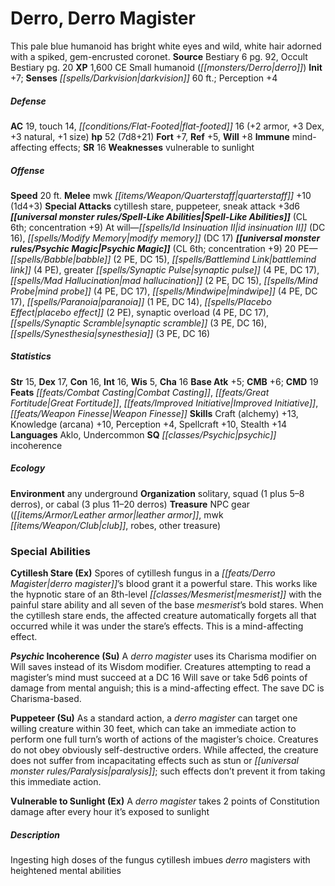 ﻿---
cssclass: [monsters]
title1: Derro, Derro Magister
desc_short: This pale blue humanoid has bright white eyes and wild, white hair adorned
  with a spiked, gem-encrusted coronet.
title2: Derro Magister
CR: 5
sources:
- name: Bestiary 6
  page: 92
  link: http://paizo.com/products/btpy9oge?Pathfinder-Roleplaying-Game-Bestiary-6-Hardcover
- name: Occult Bestiary
  page: 20
  link: http://paizo.com/products/btpy9g21?Pathfinder-Campaign-Setting-Occult-Bestiary
XP: 1600
alignment: CE
size: Small
type: humanoid
subtypes:
- derro
initiative:
  bonus: 7
senses:
  darkvision: 60
AC:
  AC: 19
  touch: 14
  flat_footed: 16
  components:
    armor: 2
    dex: 3
    natural: 3
    size: 1
HP:
  HP: 52
  long: 7d8+21
saves:
  fort: 7
  ref: 5
  will: 8
immunities:
- mind-affecting effects
SR: 16
weaknesses:
- vulnerable to sunlight
speeds:
  base: 20
attacks:
  melee:
  - - text: mwk quarterstaff +10 (1d4+3)
      entries:
      - - damage: 1d4+3
      attack: mwk quarterstaff
      bonus:
      - 10
  special:
  - cytillesh stare
  - puppeteer
  - sneak attack +3d6
spell_like_abilities:
  entries:
  - name: id insinuation II
    source: default
    freq: At will
    DC: 16
  - name: modify memory
    source: default
    freq: At will
    DC: 17
  sources:
  - name: default
    CL: 6
    concentration: 9
psychic_magic:
  entries:
  - name: babble
    PE: 2
    DC: 15
  - name: battlemind link
    PE: 4
  - name: greater synaptic pulse
    PE: 4
    DC: 17
  - name: mad hallucination
    PE: 2
    DC: 15
  - name: mind probe
    PE: 4
    DC: 17
  - name: mindwipe
    PE: 4
    DC: 17
  - name: paranoia
    PE: 1
    DC: 14
  - name: placebo effect
    PE: 2
  - name: synaptic overload
    PE: 4
    DC: 17
  - name: synaptic scramble
    PE: 3
    DC: 16
  - name: synesthesia
    PE: 3
    DC: 16
  sources:
  - name: default
    CL: 6
    concentration: 9
  PE: 20
ability_scores:
  STR: 15
  DEX: 17
  CON: 16
  INT: 16
  WIS: 5
  CHA: 16
BAB: 5
CMB: 6
CMD: 19
feats:
- name: Combat Casting
- name: Great Fortitude
- name: Improved Initiative
- name: Weapon Finesse
skills:
  Craft (alchemy): 13
  Knowledge (arcana): 10
  Perception: 4
  Spellcraft: 10
  Stealth: 14
languages:
- Aklo
- Undercommon
special_qualities:
- psychic incoherence
ecology:
  environment: any underground
  organization: solitary, squad (1 plus 5-8 derros), or cabal (3 plus 11-20 derros)
  treasure_type: NPC Gear
  treasure:
  - leather armor
  - mwk club
  - robes
  - other treasure
special_abilities:
  Cytillesh Stare (Ex): Spores of cytillesh fungus in a derro magister's blood grant
    it a powerful stare. This works like the hypnotic stare of an 8th-level mesmerist
    with the painful stare ability and all seven of the base mesmerist's bold stares.
    When the cytillesh stare ends, the affected creature automatically forgets all
    that occurred while it was under the stare's effects. This is a mind-affecting
    effect.
  Psychic Incoherence (Su): A derro magister uses its Charisma modifier on Will saves
    instead of its Wisdom modifier. Creatures attempting to read a magister's mind
    must succeed at a DC 16 Will save or take 5d6 points of damage from mental anguish;
    this is a mind-affecting effect. The save DC is Charisma-based.
  Puppeteer (Su): As a standard action, a derro magister can target one willing creature
    within 30 feet, which can take an immediate action to perform one full turn's
    worth of actions of the magister's choice. Creatures do not obey obviously self-destructive
    orders. While affected, the creature does not suffer from incapacitating effects
    such as stun or paralysis; such effects don't prevent it from taking this immediate
    action.
  Vulnerable to Sunlight (Ex): A derro magister takes 2 points of Constitution damage
    after every hour it's exposed to sunlight
desc_long: Ingesting high doses of the fungus cytillesh imbues derro magisters with
  heightened mental abilities

---

# Derro, Derro Magister
This pale blue humanoid has bright white eyes and wild, white hair adorned with a spiked, gem-encrusted coronet.
**Source** Bestiary 6 pg. 92, Occult Bestiary pg. 20
**XP** 1,600
CE Small humanoid (_[[monsters/Derro|derro]]_)
**Init** +7; **Senses** _[[spells/Darkvision|darkvision]]_ 60 ft.; Perception +4

##### Defense

**AC** 19, touch 14, _[[conditions/Flat-Footed|flat-footed]]_ 16 (+2 armor, +3 Dex, +3 natural, +1 size)
**hp** 52 (7d8+21)
**Fort** +7, **Ref** +5, **Will** +8
**Immune** mind-affecting effects; **SR** 16
**Weaknesses** vulnerable to sunlight

##### Offense
**Speed** 20 ft.
**Melee** mwk _[[items/Weapon/Quarterstaff|quarterstaff]]_ +10 (1d4+3)
**Special Attacks** cytillesh stare, puppeteer, sneak attack +3d6
**_[[universal monster rules/Spell-Like Abilities|Spell-Like Abilities]]_** (CL 6th; concentration +9)
At will—_[[spells/Id Insinuation II|id insinuation II]]_ (DC 16), _[[spells/Modify Memory|modify memory]]_ (DC 17)
**_[[universal monster rules/Psychic Magic|Psychic Magic]]_** (CL 6th; concentration +9)
20 PE—_[[spells/Babble|babble]]_ (2 PE, DC 15), _[[spells/Battlemind Link|battlemind link]]_ (4 PE), greater _[[spells/Synaptic Pulse|synaptic pulse]]_ (4 PE, DC 17), _[[spells/Mad Hallucination|mad hallucination]]_ (2 PE, DC 15), _[[spells/Mind Probe|mind probe]]_ (4 PE, DC 17), _[[spells/Mindwipe|mindwipe]]_ (4 PE, DC 17), _[[spells/Paranoia|paranoia]]_ (1 PE, DC 14), _[[spells/Placebo Effect|placebo effect]]_ (2 PE), synaptic overload (4 PE, DC 17), _[[spells/Synaptic Scramble|synaptic scramble]]_ (3 PE, DC 16), _[[spells/Synesthesia|synesthesia]]_ (3 PE, DC 16)

##### Statistics
**Str** 15, **Dex** 17, **Con** 16, **Int** 16, **Wis** 5, **Cha** 16
**Base Atk** +5; **CMB** +6; **CMD** 19
**Feats** _[[feats/Combat Casting|Combat Casting]]_, _[[feats/Great Fortitude|Great Fortitude]]_, _[[feats/Improved Initiative|Improved Initiative]]_, _[[feats/Weapon Finesse|Weapon Finesse]]_
**Skills** Craft (alchemy) +13, Knowledge (arcana) +10, Perception +4, Spellcraft +10, Stealth +14
**Languages** Aklo, Undercommon
**SQ** _[[classes/Psychic|psychic]]_ incoherence

##### Ecology

**Environment** any underground
**Organization** solitary, squad (1 plus 5–8 derros), or cabal (3 plus 11–20 derros)
**Treasure** NPC gear (_[[items/Armor/Leather armor|leather armor]]_, mwk _[[items/Weapon/Club|club]]_, robes, other treasure)

### Special Abilities

**Cytillesh Stare (Ex)** Spores of cytillesh fungus in a _[[feats/Derro Magister|derro magister]]_’s blood grant it a powerful stare. This works like the hypnotic stare of an 8th-level _[[classes/Mesmerist|mesmerist]]_ with the painful stare ability and all seven of the base _mesmerist_’s bold stares. When the cytillesh stare ends, the affected creature automatically forgets all that occurred while it was under the stare’s effects. This is a mind-affecting effect.

**_Psychic_ Incoherence (Su)** A _derro magister_ uses its Charisma modifier on Will saves instead of its Wisdom modifier. Creatures attempting to read a magister’s mind must succeed at a DC 16 Will save or take 5d6 points of damage from mental anguish; this is a mind-affecting effect. The save DC is Charisma-based.

**Puppeteer (Su)** As a standard action, a _derro magister_ can target one willing creature within 30 feet, which can take an immediate action to perform one full turn’s worth of actions of the magister’s choice. Creatures do not obey obviously self-destructive orders. While affected, the creature does not suffer from incapacitating effects such as stun or _[[universal monster rules/Paralysis|paralysis]]_; such effects don’t prevent it from taking this immediate action.

**Vulnerable to Sunlight (Ex)** A _derro magister_ takes 2 points of Constitution damage after every hour it’s exposed to sunlight

##### Description

Ingesting high doses of the fungus cytillesh imbues _derro_ magisters with heightened mental abilities